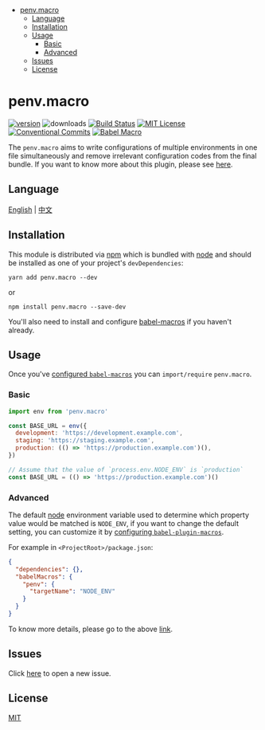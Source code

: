 <!-- START doctoc generated TOC please keep comment here to allow auto update -->

<!-- DON'T EDIT THIS SECTION, INSTEAD RE-RUN doctoc TO UPDATE -->

* [penv.macro](#penvmacro)
  * [Language](#language)
  * [Installation](#installation)
  * [Usage](#usage)
    * [Basic](#basic)
    * [Advanced](#advanced)
  * [Issues](#issues)
  * [License](#license)

<!-- END doctoc generated TOC please keep comment here to allow auto update -->

# penv.macro

[![version][version-badge]][package]
![downloads][downloads-badge]
[![Build Status][travis-svg]][travis-repo]
[![MIT License][license-badge]][license]
[![Conventional Commits](https://img.shields.io/badge/Conventional%20Commits-1.0.0-yellow.svg?style=flat-square)](https://conventionalcommits.org)
[![Babel Macro](https://img.shields.io/badge/babel--macro-%F0%9F%8E%A3-f5da55.svg?style=flat-square)](https://github.com/kentcdodds/babel-plugin-macros)

The `penv.macro` aims to write configurations of multiple environments in one
file simultaneously and remove irrelevant configuration codes from the final bundle. If you want to know more about this plugin, please see [here](DETAILS.md).

## Language

[English](#) | [中文](README.zh-CN.md)

## Installation

This module is distributed via [npm](https://www.npmjs.com/) which is bundled with [node](https://nodejs.org/en/) and should be installed as one of your project's `devDependencies`:

```shell
yarn add penv.macro --dev
```

or

```shell
npm install penv.macro --save-dev
```

You'll also need to install and configure [babel-macros](https://github.com/kentcdodds/babel-plugin-macros) if you haven't already.

## Usage

Once you've [configured `babel-macros`](https://github.com/kentcdodds/babel-plugin-macros/blob/master/other/docs/user.md) you can `import/require` `penv.macro`.

### Basic

```javascript
import env from 'penv.macro'

const BASE_URL = env({
  development: 'https://development.example.com',
  staging: 'https://staging.example.com',
  production: (() => 'https://production.example.com')(),
})

// Assume that the value of `process.env.NODE_ENV` is `production`
const BASE_URL = (() => 'https://production.example.com')()
```

### Advanced

The default [node](https://nodejs.org/en/) environment variable used to determine which property value would
be matched is `NODE_ENV`, if you want to change the default setting, you can customize
it by [configuring `babel-plugin-macros`](https://github.com/kentcdodds/babel-plugin-macros/blob/master/other/docs/author.md#config-experimental).

For example in `<ProjectRoot>/package.json`:

```json
{
  "dependencies": {},
  "babelMacros": {
    "penv": {
      "targetName": "NODE_ENV"
    }
  }
}
```

To know more details, please go to the above [link](https://github.com/kentcdodds/babel-plugin-macros/blob/master/other/docs/author.md#config-experimental).

## Issues

Click [here](https://github.com/chengjianhua/penv.macro/issues/new) to open a new issue.

## License

[MIT](https://github.com/chengjianhua/penv.macro/blob/master/LICENSE)

[npm]: https://www.npmjs.com/
[version-badge]: https://img.shields.io/npm/v/penv.macro.svg?style=flat-square
[package]: https://www.npmjs.com/package/penv.macro
[downloads-badge]: https://img.shields.io/npm/dm/penv.macro.svg?style=flat-square
[travis-svg]: https://travis-ci.org/chengjianhua/penv.macro.svg?style=flat-square&branch=master
[travis-repo]: https://travis-ci.org/chengjianhua/penv.macro
[npmcharts]: http://npmcharts.com/compare/penv.macro
[license-badge]: https://img.shields.io/npm/l/penv.macro.svg?style=flat-square
[license]: https://github.com/chengjianhua/penv.macro/blob/master/LICENSE
